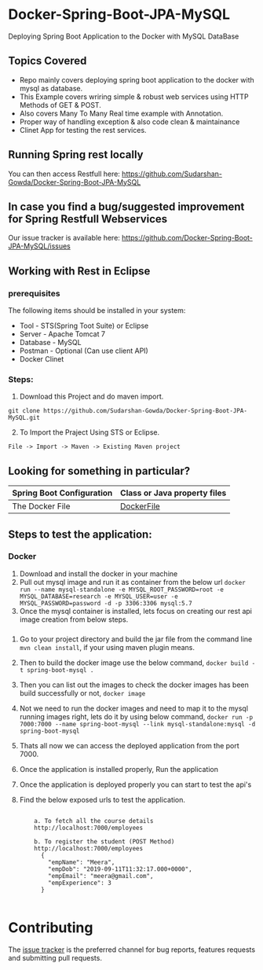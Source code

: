 # Docker-Spring-Boot-JPA-MySQL
Deploying Spring  Boot Application to the Docker with MySQL DataBase

## Topics Covered
* Repo mainly covers deploying spring boot application to the docker with mysql as database.
* This Example covers wriring simple & robust web services using HTTP Methods of GET & POST.
* Also covers Many To Many Real time example with Annotation.
* Proper way of handling exception & also code clean & maintainance
* Clinet App for testing the rest services.


## Running Spring rest locally

You can then access Restfull here: https://github.com/Sudarshan-Gowda/Docker-Spring-Boot-JPA-MySQL


## In case you find a bug/suggested improvement for Spring Restfull Webservices
Our issue tracker is available here: https://github.com/Docker-Spring-Boot-JPA-MySQL/issues


## Working with Rest in Eclipse

### prerequisites
The following items should be installed in your system:
* Tool - STS(Spring Toot Suite) or Eclipse
* Server - Apache Tomcat 7
* Database - MySQL
* Postman - Optional (Can use client API)
* Docker Clinet

### Steps:

1) Download this Project and do maven import.
```
git clone https://github.com/Sudarshan-Gowda/Docker-Spring-Boot-JPA-MySQL.git
```
2) To Import the Praject Using STS or Eclipse.
```
File -> Import -> Maven -> Existing Maven project
```


## Looking for something in particular?

|Spring Boot Configuration | Class or Java property files  |
|--------------------------|---|
|The Docker File| [DockerFile](https://github.com/Sudarshan-Gowda/Docker-Spring-Boot-JPA-MySQL/DockerFile) |


## Steps to test the application:

### Docker
1) Download and install the docker in your machine
2) Pull out mysql image and run it as container from the below url
 ` docker run --name mysql-standalone -e MYSQL_ROOT_PASSWORD=root -e MYSQL_DATABASE=research -e MYSQL_USER=user -e MYSQL_PASSWORD=password -d -p 3306:3306 mysql:5.7 `
3) Once the mysql container  is installed, lets focus on creating our rest api image creation from below steps.

### 
1) Go to your project directory and build the jar file from the command line `mvn clean install`, if your using maven plugin means.
2) Then to build the docker image use the below command,
    `docker build -t spring-boot-mysql .`
3) Then you can list out the images to check the docker images has been build successfully or not,
   `docker image`
4) Not we need to run the docker images and need to map it to the mysql running images right, lets  do it by using below command,
  `docker run -p 7000:7000 --name spring-boot-mysql --link mysql-standalone:mysql -d spring-boot-mysql`
5) Thats all now we can access the deployed application from the port 7000.


1) Once the application is installed properly, Run the application
2) Once the application is deployed properly you can start to test the api's
3) Find the below exposed urls to test the application.
	```	
		
		a. To fetch all the course details
		http://localhost:7000/employees

		b. To register the student (POST Method)
		http://localhost:7000/employees
		  {
		    "empName": "Meera",
		    "empDob": "2019-09-11T11:32:17.000+0000",
		    "empEmail": "meera@gmail.com",
		    "empExperience": 3
		  }
		  
	```
   
# Contributing

The [issue tracker](https://github.com/Sudarshan-Gowda/Spring-Mvc-Rest-API-And-Client-App/issues) is the preferred channel for bug reports, features requests and submitting pull requests.

